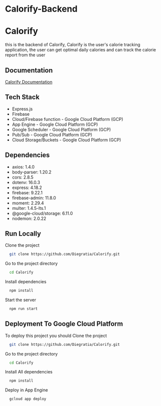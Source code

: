 # Calorify-Backend

# Calorify

this is the backend of Calorify, Calorify is the user's calorie tracking application, the user can get optimal daily calories and can track the calorie report from the user

## Documentation

[Calorify Documentation](link)

## Tech Stack

- Express.js
- Firebase
- Cloud/Firebase function - Google Cloud Platform (GCP)
- App Engine - Google Cloud Platform (GCP)
- Google Scheduler - Google Cloud Platform (GCP)
- Pub/Sub - Google Cloud Platform (GCP)
- Cloud Storage/Buckets - Google Cloud Platform (GCP)

## Dependencies

- axios: 1.4.0
- body-parser: 1.20.2
- cors: 2.8.5
- dotenv: 16.0.3
- express: 4.18.2
- firebase: 9.22.1
- firebase-admin: 11.8.0
- moment: 2.29.4
- multer: 1.4.5-lts.1
- @google-cloud/storage: 6.11.0
- nodemon: 2.0.22

## Run Locally

Clone the project

```bash
  git clone https://github.com/Diegratia/Calorify.git
```

Go to the project directory

```bash
  cd Calorify
```

Install dependencies

```bash
  npm install
```

Start the server

```bash
  npm run start
```

## Deployment To Google Cloud Platform

To deploy this project you should Clone the project

```bash
  git clone https://github.com/Diegratia/Calorify.git
```

Go to the project directory

```bash
  cd Calorify
```

Install All dependencies

```bash
  npm install
```

Deploy in App Engine

```bash
  gcloud app deploy
```
